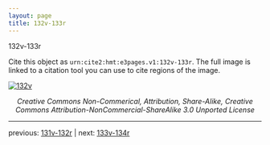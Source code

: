 ```yaml
---
layout: page
title: 132v-133r
---
```


132v-133r

Cite this object as `urn:cite2:hmt:e3pages.v1:132v-133r`.  The full image is linked to a citation tool you can use to cite regions of the image.

[![132v](http://www.homermultitext.org/iipsrv?IIIF=/project/homer/pyramidal/deepzoom/hmt/e3bifolio/v1/E3_132v_133r.tif/full/800,/0/default.jpg)](http://www.homermultitext.org/ict2/?urn=urn:cite2:hmt:e3bifolio.v1:E3_132v_133r) 

<p style="text-align: center; font-style: italic;">Creative Commons Non-Commerical, Attribution, Share-Alike, Creative Commons Attribution-NonCommercial-ShareAlike 3.0 Unported License</p>

---

previous: [131v-132r](../131v-132r/) | next: [133v-134r](../133v-134r/)